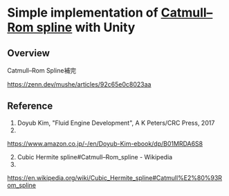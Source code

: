 # Simple implementation of [Catmull–Rom spline](https://en.wikipedia.org/wiki/Cubic_Hermite_spline#Catmull%E2%80%93Rom_spline) with Unity

## Overview
Catmull–Rom Spline補完

https://zenn.dev/mushe/articles/92c65e0c8023aa

## Reference
1) Doyub Kim, "Fluid Engine Development", A K Peters/CRC Press, 2017
2) 
https://www.amazon.co.jp/-/en/Doyub-Kim-ebook/dp/B01MRDA6S8

2) Cubic Hermite spline#Catmull–Rom_spline - Wikipedia
3) 
https://en.wikipedia.org/wiki/Cubic_Hermite_spline#Catmull%E2%80%93Rom_spline
